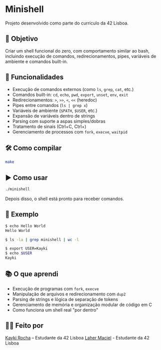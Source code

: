 
# Minishell

Projeto desenvolvido como parte do currículo da 42 Lisboa.

## 🧠 Objetivo

Criar um shell funcional do zero, com comportamento similar ao bash, incluindo execução de comandos, redirecionamentos, pipes, variáveis de ambiente e comandos built-in.

## 🔧 Funcionalidades

- Execução de comandos externos (como `ls`, `grep`, `cat`, etc.)
- Comandos built-in: `cd`, `echo`, `pwd`, `export`, `unset`, `env`, `exit`
- Redirecionamentos: `>`, `>>`, `<`, `<<` (heredoc)
- Pipes entre comandos (`ls | grep x`)
- Variáveis de ambiente (`$PATH`, `$USER`, etc.)
- Expansão de variáveis dentro de strings
- Parsing com suporte a aspas simples/dobras
- Tratamento de sinais (Ctrl+C, Ctrl+\)
- Gerenciamento de processos com `fork`, `execve`, `waitpid`

## 🛠️ Como compilar

```bash
make
```

## ▶️ Como usar

```bash
./minishell
```

Depois disso, o shell está pronto para receber comandos.

## 🧪 Exemplo

```bash
$ echo Hello World
Hello World

$ ls -la | grep minishell | wc -l

$ export USER=Kayki
$ echo $USER
Kayki
```

## 📚 O que aprendi

- Execução de programas com `fork`, `execve`
- Manipulação de arquivos e redirecionamento com `dup2`
- Parsing de strings e lógica de separação de tokens
- Gerenciamento de memória e organização modular de código em C
- Como funciona um shell real "por dentro"

## 🧑‍💻 Feito por

[Kayki Rocha](https://github.com/UnderOfAll) – Estudante da 42 Lisboa
[Laher Maciel](https://github.com/LaherMaciel) - Estudante da 42 Lisboa
